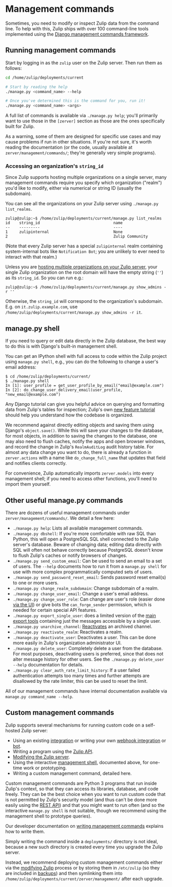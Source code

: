 # Management commands

Sometimes, you need to modify or inspect Zulip data from the command
line. To help with this, Zulip ships with over 100 command-line tools
implemented using the [Django management commands
framework][django-management].

## Running management commands

Start by logging in as the `zulip` user on the Zulip server. Then run
them as follows:

```bash
cd /home/zulip/deployments/current

# Start by reading the help
./manage.py <command_name> --help

# Once you've determined this is the command for you, run it!
./manage.py <command_name> <args>
```

A full list of commands is available via `./manage.py help`; you'll
primarily want to use those in the `[zerver]` section as those are the
ones specifically built for Zulip.

As a warning, some of them are designed for specific use cases and may
cause problems if run in other situations. If you're not sure, it's
worth reading the documentation (or the code, usually available at
`zerver/management/commands/`; they're generally very simple programs).

### Accessing an organization's `string_id`

Since Zulip supports hosting multiple organizations on a single
server, many management commands require you specify which
organization ("realm") you'd like to modify, either via numerical or
string ID (usually the subdomain).

You can see all the organizations on your Zulip server using
`./manage.py list_realms`.

```console
zulip@zulip:~$ /home/zulip/deployments/current/manage.py list_realms
id    string_id                                name
--    ---------                                ----
1     zulipinternal                            None
2                                              Zulip Community
```

(Note that every Zulip server has a special `zulipinternal` realm
containing system-internal bots like `Notification Bot`; you are
unlikely to ever need to interact with that realm.)

Unless you are
[hosting multiple organizations on your Zulip server](multiple-organizations.md),
your single Zulip organization on the root domain will have the empty
string (`''`) as its `string_id`. So you can run e.g.:

```console
zulip@zulip:~$ /home/zulip/deployments/current/manage.py show_admins -r ''
```

Otherwise, the `string_id` will correspond to the organization's
subdomain. E.g. on `it.zulip.example.com`, use
`/home/zulip/deployments/current/manage.py show_admins -r it`.

## manage.py shell

If you need to query or edit data directly in the Zulip database, the
best way to do this is with Django's built-in management shell.

You can get an IPython shell with full access to code within the Zulip
project using `manage.py shell`, e.g., you can do the following to
change a user's email address:

```console
$ cd /home/zulip/deployments/current/
$ ./manage.py shell
In [1]: user_profile = get_user_profile_by_email("email@example.com")
In [2]: do_change_user_delivery_email(user_profile, "new_email@example.com")
```

Any Django tutorial can give you helpful advice on querying and
formatting data from Zulip's tables for inspection; Zulip's own
[new feature tutorial](../tutorials/new-feature-tutorial.md) should help
you understand how the codebase is organized.

We recommend against directly editing objects and saving them using
Django's `object.save()`. While this will save your changes to the
database, for most objects, in addition to saving the changes to the
database, one may also need to flush caches, notify the apps and open
browser windows, and record the change in Zulip's `RealmAuditLog`
audit history table. For almost any data change you want to do, there
is already a function in `zerver.actions` with a name like
`do_change_full_name` that updates that field and notifies clients
correctly.

For convenience, Zulip automatically imports `zerver.models`
into every management shell; if you need to
access other functions, you'll need to import them yourself.

## Other useful manage.py commands

There are dozens of useful management commands under
`zerver/management/commands/`. We detail a few here:

- `./manage.py help`: Lists all available management commands.
- `./manage.py dbshell`: If you're more comfortable with raw SQL than
  Python, this will open a PostgreSQL SQL shell connected to the Zulip
  server's database. Beware of changing data; editing data directly
  with SQL will often not behave correctly because PostgreSQL doesn't
  know to flush Zulip's caches or notify browsers of changes.
- `./manage.py send_custom_email`: Can be used to send an email to a set
  of users. The `--help` documents how to run it from a
  `manage.py shell` for use with more complex programmatically
  computed sets of users.
- `./manage.py send_password_reset_email`: Sends password reset email(s)
  to one or more users.
- `./manage.py change_realm_subdomain`: Change subdomain of a realm.
- `./manage.py change_user_email`: Change a user's email address.
- `./manage.py change_user_role`: Can change are user's role
  (easier done [via the
  UI](https://zulip.com/help/change-a-users-role)) or give bots the
  `can_forge_sender` permission, which is needed for certain special API features.
- `./manage.py export_single_user`: does a limited version of the [main
  export tools](export-and-import.md) containing just
  the messages accessible by a single user.
- `./manage.py unarchive_channel`:
  [Reactivates](https://zulip.com/help/archive-a-stream#unarchiving-archived-streams)
  an archived channel.
- `./manage.py reactivate_realm`: Reactivates a realm.
- `./manage.py deactivate_user`: Deactivates a user. This can be done
  more easily in Zulip's organization administrator UI.
- `./manage.py delete_user`: Completely delete a user from the database.
  For most purposes, deactivating users is preferred, since that does not
  alter message history for other users.
  See the `./manage.py delete_user --help` documentation for details.
- `./manage.py clear_auth_rate_limit_history`: If a user failed authentication
  attempts too many times and further attempts are disallowed by the rate limiter,
  this can be used to reset the limit.

All of our management commands have internal documentation available
via `manage.py command_name --help`.

## Custom management commands

Zulip supports several mechanisms for running custom code on a
self-hosted Zulip server:

- Using an existing [integration][integrations] or writing your own
  [webhook integration][webhook-integrations] or [bot][writing-bots].
- Writing a program using the [Zulip API][zulip-api].
- [Modifying the Zulip server][modifying-zulip].
- Using the interactive [management shell](#managepy-shell),
  documented above, for one-time work or prototyping.
- Writing a custom management command, detailed here.

Custom management commands are Python 3 programs that run inside
Zulip's context, so that they can access its libraries, database, and
code freely. They can be the best choice when you want to run custom
code that is not permitted by Zulip's security model (and thus can't
be done more easily using the [REST API][zulip-api]) and that you
might want to run often (and so the interactive `manage.py shell` is
not suitable, though we recommend using the management shell to
prototype queries).

Our developer documentation on [writing management
commands][management-commands-dev] explains how to write them.

Simply writing the command inside a `deployments/` directory is not
ideal, because a new such directory is created every time you upgrade
the Zulip server.

Instead, we recommend deploying custom management commands either via
the [modifying Zulip][modifying-zulip] process or by storing them in
`/etc/zulip` (so they are included in
[backups](export-and-import.md#backups)) and then
symlinking them into
`/home/zulip/deployments/current/zerver/management/` after each
upgrade.

[modifying-zulip]: modify.md
[writing-bots]: https://zulip.com/api/writing-bots
[integrations]: https://zulip.com/integrations
[zulip-api]: https://zulip.com/api/rest
[webhook-integrations]: https://zulip.com/api/incoming-webhooks-overview
[management-commands-dev]: ../subsystems/management-commands.md
[django-management]: https://docs.djangoproject.com/en/3.2/ref/django-admin/#django-admin-and-manage-py
